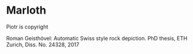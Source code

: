 # Marloth

Piotr is copyright 


Roman Geisthövel: Automatic Swiss style rock depiction. PhD thesis, ETH Zurich,
Diss. No. 24328, 2017
